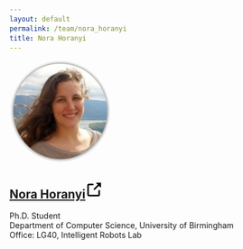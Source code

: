 ```yaml
---
layout: default
permalink: /team/nora_horanyi
title: Nora Horanyi
---
```

<section>
<div class="row">
        <div class="col-sm-3">
            <img style="width: 180px;border-radius: 170px" src="/assets/img/team/Nora.jpg">
        </div>
        <div class="col-sm-9">
            <h1 class="post-title">
            <a href="https://horanyinora.github.io/"><b>Nora Horanyi</b></a><span class="hover-icon"><svg height="30" class="octicon octicon-link-external" viewBox="0 0 16 16" version="1.1" width="30" aria-hidden="true"><path fill-rule="evenodd" d="M10.604 1h4.146a.25.25 0 01.25.25v4.146a.25.25 0 01-.427.177L13.03 4.03 9.28 7.78a.75.75 0 01-1.06-1.06l3.75-3.75-1.543-1.543A.25.25 0 0110.604 1zM3.75 2A1.75 1.75 0 002 3.75v8.5c0 .966.784 1.75 1.75 1.75h8.5A1.75 1.75 0 0014 12.25v-3.5a.75.75 0 00-1.5 0v3.5a.25.25 0 01-.25.25h-8.5a.25.25 0 01-.25-.25v-8.5a.25.25 0 01.25-.25h3.5a.75.75 0 000-1.5h-3.5z"></path></svg></span>
            </h1>
            <p class="desc"></p>
            <p>Ph.D. Student<br>Department of Computer Science, University of Birmingham <br>Office: LG40, Intelligent Robots Lab</p>
            <div class="desc float-left">
            <div class="social">
                <div class="contact-icons">
                <a href="assets/pdf/Horanyi_resume.pdf"><i class="ai ai-cv"></i></a>
                <a href="https://scholar.google.com/citations?user=jOV9l9kAAAAJ&hl=hu" target="_blank" title="Google Scholar"><i class="ai ai-google-scholar"></i></a>
                <a href="https://github.com/horanyinora" target="_blank" title="GitHub"><i class="fab fa-github"></i></a>
                <a href="https://www.linkedin.com/in/nora-horanyi/" target="_blank" title="LinkedIn"><i class="fab fa-linkedin"></i></a> 
                </div>
                </div>
            </div>
        </div>
    </div>
</section>




